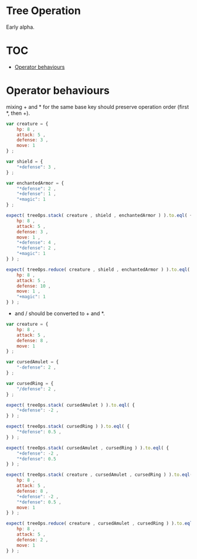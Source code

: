 

# Tree Operation

Early alpha.

# TOC
   - [Operator behaviours](#operator-behaviours)
<a name=""></a>
 
<a name="operator-behaviours"></a>
# Operator behaviours
mixing + and * for the same base key should preserve operation order (first *, then +).

```js
var creature = {
	hp: 8 ,
	attack: 5 ,
	defense: 3 ,
	move: 1
} ;

var shield = {
	"+defense": 3 ,
} ;

var enchantedArmor = {
	"*defense": 2 ,
	"+defense": 1 ,
	"+magic": 1
} ;

expect( treeOps.stack( creature , shield , enchantedArmor ) ).to.eql( {
	hp: 8 ,
	attack: 5 ,
	defense: 3 ,
	move: 1 ,
	"+defense": 4 ,
	"*defense": 2 ,
	"+magic": 1
} ) ;

expect( treeOps.reduce( creature , shield , enchantedArmor ) ).to.eql( {
	hp: 8 ,
	attack: 5 ,
	defense: 10 ,
	move: 1 ,
	"+magic": 1
} ) ;
```

- and / should be converted to + and *.

```js
var creature = {
	hp: 8 ,
	attack: 5 ,
	defense: 8 ,
	move: 1
} ;

var cursedAmulet = {
	"-defense": 2 ,
} ;

var cursedRing = {
	"/defense": 2 ,
} ;

expect( treeOps.stack( cursedAmulet ) ).to.eql( {
	"+defense": -2 ,
} ) ;

expect( treeOps.stack( cursedRing ) ).to.eql( {
	"*defense": 0.5 ,
} ) ;

expect( treeOps.stack( cursedAmulet , cursedRing ) ).to.eql( {
	"+defense": -2 ,
	"*defense": 0.5
} ) ;

expect( treeOps.stack( creature , cursedAmulet , cursedRing ) ).to.eql( {
	hp: 8 ,
	attack: 5 ,
	defense: 8 ,
	"+defense": -2 ,
	"*defense": 0.5 ,
	move: 1
} ) ;

expect( treeOps.reduce( creature , cursedAmulet , cursedRing ) ).to.eql( {
	hp: 8 ,
	attack: 5 ,
	defense: 2 ,
	move: 1
} ) ;
```

